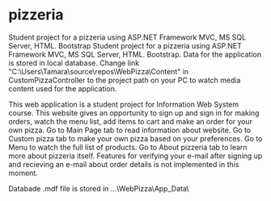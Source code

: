 # pizzeria
Student project for a pizzeria using ASP.NET Framework MVC, MS SQL Server, HTML. Bootstrap
Student project for a pizzeria using ASP.NET Framework MVC, MS SQL Server, HTML. Bootstrap.
Data for the application is stored in local database. Change link "C:\Users\Tamara\source\repos\WebPizza\Content" in CustomPizzaController to the project path on your PC to watch media content used for the application.

This web application is a student project for Information Web System course.
This website gives an opportunity to sign up and sign in for making orders, watch the menu list, add items to cart and make an order for your own pizza.
Go to Main Page tab to read information about website.
Go to Custom pizza tab to make your own pizza based on your preferences.
Go to Menu to watch the full list of products.
Go to About pizzeria tab to learn more about pizzeria itself.
Features for verifying your e-mail after signing up and recieving an e-mail about order details is not implemented in this moment.

Databade .mdf file is stored in ...\WebPizza\App_Data\
